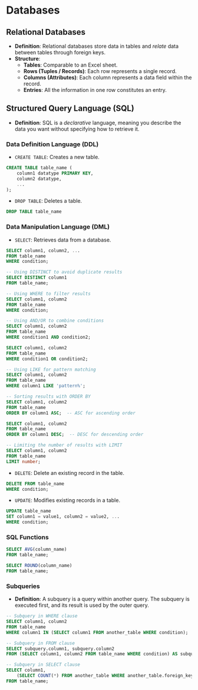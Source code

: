 # Databases

## Relational Databases

- **Definition**: Relational databases store data in tables and *relate* data between tables through foreign keys.
- **Structure**:
  - **Tables**: Comparable to an Excel sheet.
  - **Rows (Tuples / Records)**: Each row represents a single record.
  - **Columns (Attributes)**: Each column represents a data field within the record.
  - **Entries**: All the information in one row constitutes an entry.

## Structured Query Language (SQL)

- **Definition**: SQL is a *declarative* language, meaning you describe the data you want without specifying how to retrieve it.

### Data Definition Language (DDL)

- `CREATE TABLE`: Creates a new table.

```sql
CREATE TABLE table_name (
    column1 datatype PRIMARY KEY,
    column2 datatype,
    ...
);
```

- `DROP TABLE`: Deletes a table.

```sql
DROP TABLE table_name
```

### Data Manipulation Language (DML)

- `SELECT`: Retrieves data from a database.

```sql
SELECT column1, column2, ...
FROM table_name
WHERE condition;

-- Using DISTINCT to avoid duplicate results
SELECT DISTINCT column1
FROM table_name;

-- Using WHERE to filter results
SELECT column1, column2
FROM table_name
WHERE condition;

-- Using AND/OR to combine conditions
SELECT column1, column2
FROM table_name
WHERE condition1 AND condition2;

SELECT column1, column2
FROM table_name
WHERE condition1 OR condition2;

-- Using LIKE for pattern matching
SELECT column1, column2
FROM table_name
WHERE column1 LIKE 'pattern%';

-- Sorting results with ORDER BY
SELECT column1, column2
FROM table_name
ORDER BY column1 ASC;  -- ASC for ascending order

SELECT column1, column2
FROM table_name
ORDER BY column1 DESC;  -- DESC for descending order

-- Limiting the number of results with LIMIT
SELECT column1, column2
FROM table_name
LIMIT number;
```

- `DELETE`: Delete an existing record in the table.

```sql
DELETE FROM table_name
WHERE condition;
```

- `UPDATE`: Modifies existing records in a table.

```sql
UPDATE table_name
SET column1 = value1, column2 = value2, ...
WHERE condition;
```

### SQL Functions

```sql
SELECT AVG(column_name)
FROM table_name;

SELECT ROUND(column_name)
FROM table_name;
```

### Subqueries

- **Definition**: A subquery is a query within another query. The subquery is executed first, and its result is used by the outer query.

```sql
-- Subquery in WHERE clause
SELECT column1, column2
FROM table_name
WHERE column1 IN (SELECT column1 FROM another_table WHERE condition);

-- Subquery in FROM clause
SELECT subquery.column1, subquery.column2
FROM (SELECT column1, column2 FROM table_name WHERE condition) AS subquery;

-- Subquery in SELECT clause
SELECT column1,
    (SELECT COUNT(*) FROM another_table WHERE another_table.foreign_key = table_name.primary_key) AS count_alias
FROM table_name;
```
